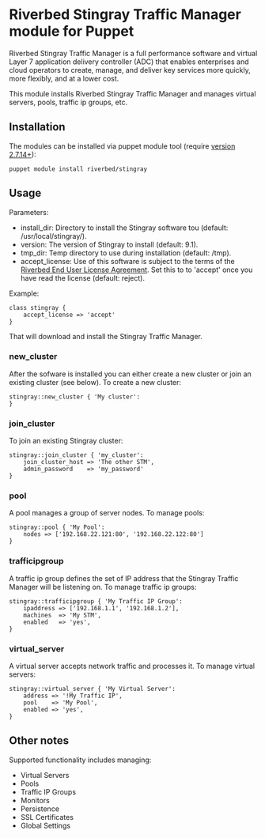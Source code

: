 # Riverbed Stingray Traffic Manager module for Puppet

Riverbed Stingray Traffic Manager is a full performance software and virtual Layer 7 application delivery controller (ADC) that enables enterprises and cloud operators to create, manage, and deliver key services more quickly, more flexibly, and at a lower cost.

This module installs Riverbed Stingray Traffic Manager and manages virtual servers, pools, traffic ip groups, etc.

## Installation

The modules can be installed via puppet module tool (require [version 2.7.14+](http://docs.puppetlabs.com/puppet/2.7/reference/modules_installing.html)):

    puppet module install riverbed/stingray

## Usage

Parameters:

* install_dir: Directory to install the Stingray software tou (default: /usr/local/stingray/).
* version: The version of Stingray to install (default: 9.1).
* tmp_dir: Temp directory to use during installation (default: /tmp).
* accept_license: Use of this software is subject to the terms of the [Riverbed End User License Agreement](http://www.riverbed.com/license).  Set this to to 'accept' once you have read the license (default: reject).

Example:

    class stingray {
        accept_license => 'accept'
    }

That will download and install the Stingray Traffic Manager.

### new_cluster
After the sofware is installed you can either create a new cluster or join an existing cluster (see below).  To create a new cluster:

    stingray::new_cluster { 'My cluster':
    }

### join_cluster
To join an existing Stingray cluster:

    stingray::join_cluster { 'my_cluster':
        join_cluster_host => 'The other STM',
        admin_password    => 'my_password'
    }

### pool
A pool manages a group of server nodes.  To manage pools:

    stingray::pool { 'My Pool':
        nodes => ['192.168.22.121:80', '192.168.22.122:80']
    }

### trafficipgroup
A traffic ip group defines the set of IP address that the Stingray Traffic Manager will be listening on.  To manage traffic ip groups:

    stingray::trafficipgroup { 'My Traffic IP Group':
        ipaddress => ['192.168.1.1', '192.168.1.2'],
        machines  => 'My STM',
        enabled   => 'yes',
    }

### virtual_server
A virtual server accepts network traffic and processes it.  To manage virtual servers:

    stingray::virtual_server { 'My Virtual Server':
        address => '!My Traffic IP',
        pool    => 'My Pool',
        enabled => 'yes',
    }

## Other notes
Supported functionality includes managing:

* Virtual Servers
* Pools
* Traffic IP Groups
* Monitors
* Persistence
* SSL Certificates
* Global Settings
